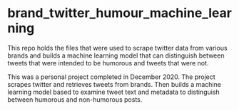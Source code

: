 # brand_twitter_humour_machine_learning
This repo holds the files that were used to scrape twitter data from various brands and builds a machine learning model that can distinguish between tweets that were intended to be humorous and tweets that were not.

This was a personal project completed in December 2020. The project scrapes twitter and retrieves tweets from brands. Then builds a machine learning model based to examine tweet text and metadata to distinguish between humorous and non-humorous posts.

